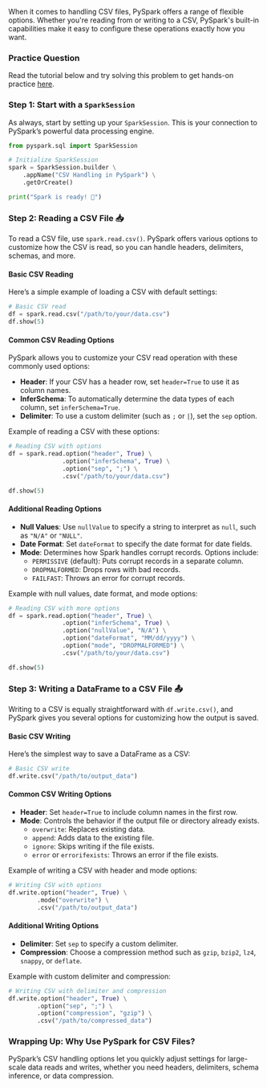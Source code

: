 When it comes to handling CSV files, PySpark offers a range of flexible options. Whether you're reading from or writing to a CSV, PySpark's built-in capabilities make it easy to configure these operations exactly how you want.

### Practice Question
Read the tutorial below and try solving this problem to get hands-on practice [here](../pyspark-coding-interview-questions/load-and-transform-data).

### Step 1: Start with a `SparkSession`

As always, start by setting up your `SparkSession`. This is your connection to PySpark’s powerful data processing engine.

```python
from pyspark.sql import SparkSession

# Initialize SparkSession
spark = SparkSession.builder \
    .appName("CSV Handling in PySpark") \
    .getOrCreate()

print("Spark is ready! 🚀")
```

### Step 2: Reading a CSV File 📥

To read a CSV file, use `spark.read.csv()`. PySpark offers various options to customize how the CSV is read, so you can handle headers, delimiters, schemas, and more.

#### Basic CSV Reading

Here’s a simple example of loading a CSV with default settings:

```python
# Basic CSV read
df = spark.read.csv("/path/to/your/data.csv")
df.show(5)
```

#### Common CSV Reading Options

PySpark allows you to customize your CSV read operation with these commonly used options:

- **Header**: If your CSV has a header row, set `header=True` to use it as column names.
- **InferSchema**: To automatically determine the data types of each column, set `inferSchema=True`.
- **Delimiter**: To use a custom delimiter (such as `;` or `|`), set the `sep` option.

Example of reading a CSV with these options:

```python
# Reading CSV with options
df = spark.read.option("header", True) \
               .option("inferSchema", True) \
               .option("sep", ";") \
               .csv("/path/to/your/data.csv")

df.show(5)
```

#### Additional Reading Options

- **Null Values**: Use `nullValue` to specify a string to interpret as `null`, such as `"N/A"` or `"NULL"`.
- **Date Format**: Set `dateFormat` to specify the date format for date fields.
- **Mode**: Determines how Spark handles corrupt records. Options include:
  - `PERMISSIVE` (default): Puts corrupt records in a separate column.
  - `DROPMALFORMED`: Drops rows with bad records.
  - `FAILFAST`: Throws an error for corrupt records.

Example with null values, date format, and mode options:

```python
# Reading CSV with more options
df = spark.read.option("header", True) \
               .option("inferSchema", True) \
               .option("nullValue", "N/A") \
               .option("dateFormat", "MM/dd/yyyy") \
               .option("mode", "DROPMALFORMED") \
               .csv("/path/to/your/data.csv")

df.show(5)
```

### Step 3: Writing a DataFrame to a CSV File 📤

Writing to a CSV is equally straightforward with `df.write.csv()`, and PySpark gives you several options for customizing how the output is saved.

#### Basic CSV Writing

Here’s the simplest way to save a DataFrame as a CSV:

```python
# Basic CSV write
df.write.csv("/path/to/output_data")
```

#### Common CSV Writing Options

- **Header**: Set `header=True` to include column names in the first row.
- **Mode**: Controls the behavior if the output file or directory already exists.
  - `overwrite`: Replaces existing data.
  - `append`: Adds data to the existing file.
  - `ignore`: Skips writing if the file exists.
  - `error` or `errorifexists`: Throws an error if the file exists.

Example of writing a CSV with header and mode options:

```python
# Writing CSV with options
df.write.option("header", True) \
        .mode("overwrite") \
        .csv("/path/to/output_data")
```

#### Additional Writing Options

- **Delimiter**: Set `sep` to specify a custom delimiter.
- **Compression**: Choose a compression method such as `gzip`, `bzip2`, `lz4`, `snappy`, or `deflate`.
  
Example with custom delimiter and compression:

```python
# Writing CSV with delimiter and compression
df.write.option("header", True) \
        .option("sep", ";") \
        .option("compression", "gzip") \
        .csv("/path/to/compressed_data")
```

### Wrapping Up: Why Use PySpark for CSV Files?

PySpark’s CSV handling options let you quickly adjust settings for large-scale data reads and writes, whether you need headers, delimiters, schema inference, or data compression.
